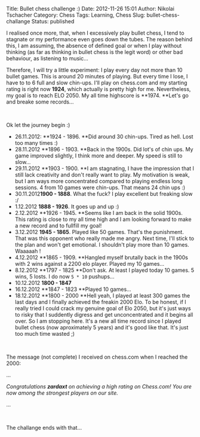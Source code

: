 Title: Bullet chess challenge :)
Date: 2012-11-26 15:01
Author: Nikolai Tschacher
Category: Chess
Tags: Learning, Chess
Slug: bullet-chess-challange
Status: published

I realised once more, that, when I excessively play bullet chess, I tend
to stagnate or my performance even goes down the tubes. The reason
behind this, I am assuming, the absence of defined goal or when I play
without thinking (as far as thinking in bullet chess is the legit word)
or other bad behaviour, as listening to music...

Therefore, I will try a little experiment: I play every day not more
than 10 bullet games. This is around 20 minutes of playing. But every
time I lose, I have to to 6 full and slow chin-ups. I'll play on
chess.com and my starting rating is right now **1924**, which actually
is pretty high for me. Nevertheless, my goal is to reach ELO 2050. My
all time highscore is **1974. **Let's go and breake some records...

 

Ok let the journey begin :)

-   26.11.2012: **1924 - 1896. **Did around 30 chin-ups. Tired as hell.
    Lost too many times :)
-   28.11.2012 **1896 - 1903. **Back in the 1900s. Did lot's of chin
    ups. My game improved slightly, I think more and deeper. My speed is
    still to slow...
-   29.11.2012 **1903 - 1900. **I am stagnating, I have the impression
    that I still lack creativity and don't really want to play. My
    motivation is weak, but I am ways more concentrated compared to
    playing endless long sessions. 4 from 10 games were chin-ups. That
    means 24 chin ups :)
-   30.11.2012**1900 - 1888**. What the fuck? I play excellent but
    freaking slow :/
-   1.12.2012 **1888 - 1926**. It goes up and up :)
-   2.12.2012 **1926 - 1945. **Seems like I am back in the solid 1900s.
    This rating is close to my all time high and I am looking forward to
    make a new record and to fullfill my goal!
-   3.12.2012 **1945 - 1865**. Played like 50 games. That's the
    punishment. That was this opponent who really made me angry. Next
    time, I'll stick to the plan and won't get emotional. I shouldn't
    play more than 10 games. Waaaaah !
-   4.12.2012 **1865 - 1909. **Hangled myself brutally back in the 1900s
    with 2 wins against a 2200 elo player. Played my 10 games...
-   8.12.2012 **1797 - 1825 **Don't ask. At least I played today 10
    games. 5 wins, 5 losts. I do now `5 * 10` pushups...
-   10.12.2012 **1800 - 1847**
-   16.12.2012 **1847 - 1823 **Played 10 games...
-   18.12.2012 **1800 - 2000 **Hell yeah, I played at least 300 games
    the last days and I finally achieved the freakin 2000 Elo. To be
    honest, if I really tried I could crack my genuine goal of Elo 2050,
    but it's just ways to risky that I suddently digress and get
    unconcentrated and it begins all over. So I am stopping here. It's a
    new all time record since I played bullet chess (now aproximately 5
    years) and it's good like that. It's just too much time wasted ;)

 

The message (not complete) I received on chess.com when I reached the
2000:

...

*Congratulations **zardaxt** on achieving a high rating on Chess.com!
You are now among the strongest players on our site.*

...

 

The challange ends with that...

 

 

 
